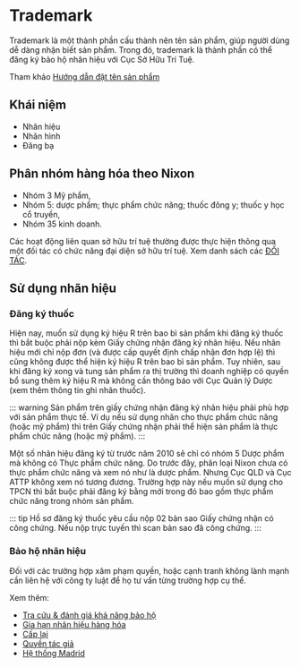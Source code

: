 # Trademark
Trademark là một thành phần cấu thành nên tên sản phẩm, giúp người dùng dễ dàng nhận biết sản phẩm. Trong đó, trademark là thành phần có thể đăng ký bảo hộ nhãn hiệu với Cục Sở Hữu Trí Tuệ.

Tham khảo [Hướng dẫn đặt tên sản phẩm](./naming/create.md)

## Khái niệm
* Nhãn hiệu
* Nhãn hình
* Đăng bạ

## Phân nhóm hàng hóa theo Nixon 
- Nhóm 3 Mỹ phẩm,
- Nhóm 5: dược phẩm; thực phẩm chức năng; thuốc đông y; thuốc y học cổ truyền,
- Nhóm 35 kinh doanh.

Các hoạt động liên quan sở hữu trí tuệ thường được thực hiện thông qua một đối tác có chức năng đại diện sở hữu trí tuệ. Xem danh sách các [ĐỐI TÁC](./partner.md).

## Sử dụng nhãn hiệu
### Đăng ký thuốc
Hiện nay, muốn sử dụng ký hiệu R trên bao bì sản phẩm khi đăng ký thuốc thì bắt buộc phải nộp kèm Giấy chứng nhận đăng ký nhãn hiệu. Nếu nhãn hiệu mới chỉ nộp đơn (và được cấp quyết định chấp nhận đơn hợp lệ) thì cũng không được thể hiện ký hiệu R trên bao bì sản phẩm. Tuy nhiên, sau khi đăng ký xong và tung sản phẩm ra thị trường thì doanh nghiệp có quyền bổ sung thêm ký hiệu R mà không cần thông báo với Cục Quản lý Dược (xem thêm thông tin ghi nhãn thuốc).

::: warning
Sản phẩm trên giấy chứng nhận đăng ký nhãn hiệu phải phù hợp với sản phẩm thực tế. Ví dụ nếu sử dụng nhãn cho thực phẩm chức năng (hoặc mỹ phẩm) thì trên Giấy chứng nhận phải thể hiện sản phẩm là thực phẩm chức năng (hoặc mỹ phẩm).
:::

Một số nhãn hiệu đăng ký từ trước năm 2010 sẽ chỉ có nhóm 5 Dược phẩm mà không có Thực phẩm chức năng. Do trước đây, phân loại Nixon chưa có thực phẩm chức năng và xem nó như là dược phẩm. Nhưng Cục QLD và Cục ATTP không xem nó tương đương. Trường hợp này nếu muốn sử dụng cho TPCN thì bắt buộc phải đăng ký bằng mới trong đó bao gồm thực phẩm chức năng trong nhóm sản phẩm.

::: tip
Hồ sơ đăng ký thuốc yêu cầu nộp 02 bản sao Giấy chứng nhận có công chứng. Nếu nộp trực tuyến thì scan bản sao đã công chứng.
:::

### Bảo hộ nhãn hiệu
Đối với các trường hợp xâm phạm quyền, hoặc cạnh tranh không lành mạnh cần liên hệ với công ty luật để họ tư vấn từng trường hợp cụ thể.

Xem thêm:
* [Tra cứu & đánh giá khả năng bảo hộ](./lookups.md)
* [Gia hạn nhãn hiệu hàng hóa](./renewal.md)
* [Cấp lại](./reissue.md)
* [Quyền tác giả](./copyright.md)
* [Hệ thống Madrid](./madrid.md)
